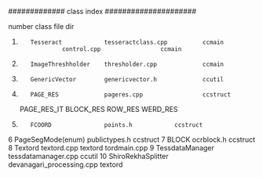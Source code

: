 ############# class index #####################

number    class                file                        dir 
1.        Tesseract            tesseractclass.cpp      	   ccmain
	  		       control.cpp             	   ccmain
2.        ImageThreshholder    thresholder.cpp         	   ccmain
3.        GenericVector        genericvector.h         	   ccutil
4.        PAGE_RES             pageres.cpp             	   ccstruct
	  PAGE_RES_IT
	  BLOCK_RES
	  ROW_RES
          WERD_RES
5.        FCOORD               points.h			   ccstruct
6         PageSegMode(enum)    publictypes.h           	   ccstruct
7         BLOCK                ocrblock.h              	   ccstruct
8         Textord              textord.cpp             	   textord
	  		       tordmain.cpp
9         TessdataManager      tessdatamanager.cpp	   ccutil
10        ShiroRekhaSplitter   devanagari_processing.cpp   textord
